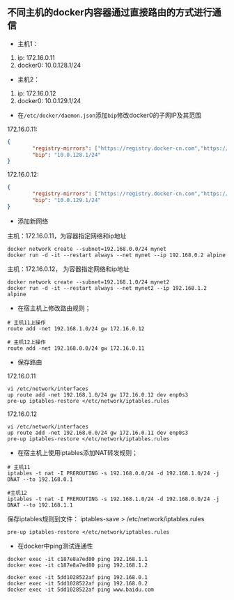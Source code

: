 ## 不同主机的docker内容器通过直接路由的方式进行通信

- 主机1：
1. ip: 172.16.0.11
2. docker0: 10.0.128.1/24

- 主机2：
1. ip: 172.16.0.12
2. docker0: 10.0.129.1/24



- 在`/etc/docker/daemon.json`添加`bip`修改docker0的子网IP及其范围

172.16.0.11:
```json
{
        "registry-mirrors": ["https://registry.docker-cn.com","https://kxv08zer.mirror.aliyuncs.com"],
        "bip": "10.0.128.1/24"
}
```
172.16.0.12:
```json
{
        "registry-mirrors": ["https://registry.docker-cn.com","https://kxv08zer.mirror.aliyuncs.com"],
        "bip": "10.0.129.1/24"
}
```

- 添加新网络

主机：172.16.0.11，为容器指定网络和ip地址
```shell
docker network create --subnet=192.168.0.0/24 mynet
docker run -d -it --restart always --net mynet --ip 192.168.0.2 alpine
```

主机：172.16.0.12， 为容器指定网络和ip地址
```shell
docker network create --subnet=192.168.1.0/24 mynet2
docker run -d -it --restart always --net mynet2 --ip 192.168.1.2 alpine
```


- 在宿主机上修改路由规则；

```shell
# 主机11上操作
route add -net 192.168.1.0/24 gw 172.16.0.12

# 主机12上操作
route add -net 192.168.0.0/24 gw 172.16.0.11

```

- 保存路由

172.16.0.11

```shell
vi /etc/network/interfaces
up route add -net 192.168.1.0/24 gw 172.16.0.12 dev enp0s3
pre-up iptables-restore </etc/network/iptables.rules

```
172.16.0.12
```shell
vi /etc/network/interfaces
up route add -net 192.168.0.0/24 gw 172.16.0.11 dev enp0s3
pre-up iptables-restore </etc/network/iptables.rules
```

- 在宿主机上使用iptables添加NAT转发规则；

```shell
# 主机11
iptables -t nat -I PREROUTING -s 192.168.0.0/24 -d 192.168.1.0/24 -j DNAT --to 192.168.0.1

#主机12
iptables -t nat -I PREROUTING -s 192.168.1.0/24 -d 192.168.0.0/24 -j DNAT --to 192.168.1.1

```
保存iptables规则到文件：
iptables-save > /etc/network/iptables.rules

```shell
pre-up iptables-restore </etc/network/iptables.rules
```


- 在docker中ping测试连通性

```shell
docker exec -it c187e8a7ed80 ping 192.168.1.1
docker exec -it c187e8a7ed80 ping 192.168.1.2

docker exec -it 5dd1028522af ping 192.168.0.1
docker exec -it 5dd1028522af ping 192.168.0.2
docker exec -it 5dd1028522af ping www.baidu.com
```